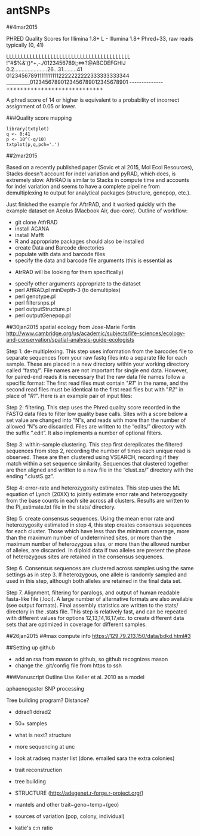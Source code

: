 antSNPs
=======

##4mar2015

PHRED Quality Scores for Illimina 1.8+
L - Illumina 1.8+ Phred+33,  raw reads typically (0, 41)

LLLLLLLLLLLLLLLLLLLLLLLLLLLLLLLLLLLLLLLLLL
!"#$%&'()*+,-./0123456789:;<=>?@ABCDEFGHIJ
0.2......................26...31.........41
012345678911111111112222222222333333333344
__________01234567890123456789012345678901
--------------++++++++++++++++++++++++++++

A phred score of 14 or higher is equivalent to a probability of
incorrect assignment of 0.05 or lower.

###Quality score mapping
```
library(txtplot)
q <- 0:41
p <- 10^(-q/10)
txtplot(p,q,pch='.')
```

##2mar2015

Based on a recently published paper (Sovic et al 2015, Mol Ecol
Resources), Stacks doesn't account for indel variation and pyRAD,
which does, is extremely slow. AftrRAD is similar to Stacks in compute
time and accounts for indel variation and seems to have a complete
pipeline from demultiplexing to output for analytical packages
(structure, genepop, etc.).  

Just finished the example for AftrRAD, and it worked quickly with the
example dataset on Aeolus (Macbook Air, duo-core). Outline of
workflow:

+ git clone AtfrRAD
+ install ACANA
+ install Mafft
+ R and appropriate packages should also be installed
+ create Data and Barcode directories
+ populate with data and barcode files
+ specify the data and barcode file arguments (this is essential as
- AtrRAD will be looking for them specifically)
+ specify other arguments appropriate to the dataset
+ perl AftRAD.pl minDepth-3 (to demultiplex)
+ perl genotype.pl 
+ perl filtersnps.pl
+ perl outputStructure.pl
+ perl outputGenepop.pl


##30jan2015
spatial ecology from Jose-Marie Fortin
http://www.cambridge.org/us/academic/subjects/life-sciences/ecology-and-conservation/spatial-analysis-guide-ecologists

Step 1: de-multiplexing. This step uses information from the barcodes file to separate sequences from your raw fastq files into a separate file for each sample. These are placed in a new directory within your working directory called “fastq/”. File names are not important for single end data. However, for paired-end reads it is necessary that the raw data file names follow a specific format: The first read files must contain "_R1_" in the name, and the second read files must be identical to the first read files but with "_R2_" in place of "_R1_". Here is an example pair of input files:

Step 2: filtering. This step uses the Phred quality score recorded in the FASTQ data files to filter low quality base calls. Sites with a score below a set value are changed into “N”s, and reads with more than the number of allowed “N”s are discarded. Files are written to the “edits/” directory with the suffix “.edit”. It also implements a number of optional filters.

Step 3: within-sample clustering. This step first dereplicates the filtered sequences from step 2, recording the number of times each unique read is observed. These are then clustered using VSEARCH, recording if they match within a set sequence similarity. Sequences that clustered together are then aligned and written to a new file in the “clust.xx/” directory with the ending “.clustS.gz”.

Step 4: error-rate and heterozygosity estimates. This step uses the ML equation of Lynch (20XX) to jointly estimate error rate and heterozygosity from the base counts in each site across all clusters. Results are written to the Pi_estimate.txt file in the stats/ directory.

Step 5: create consensus sequences. Using the mean error rate and heterozygosity estimated in step 4, this step creates consensus sequences for each cluster. Those which have less than the minimum coverage, more than the maximum number of undetermined sites, or more than the maximum number of heterozygous sites, or more than the allowed number of alleles, are discarded. In diploid data if two alleles are present the phase of heterozygous sites are retained in the consensus sequences.

Step 6. Consensus sequences are clustered across samples using the same settings as in step 3. If heterozygous, one allele is randomly sampled and used in this step, although both alleles are retained in the final data set.

Step 7. Alignment, filtering for paralogs, and output of human readable fasta-like file (.loci). A large number of alternative formats are also available (see output formats). Final assembly statistics are written to the stats/ directory in the .stats file. This step is relatively fast, and can be repeated with different values for options 12,13,14,16,17,etc. to create different data sets that are optimized in coverage for different samples.

##26jan2015
##max compute info 
https://129.79.213.150/data/bdkd.html#3

##Setting up github
- add an rsa from mason to github, so github recognizes mason
- change the .git/config file from https to ssh

###Manuscript Outline
Use Keller et al. 2010 as a model

aphaenogaster SNP processing

Tree building program?
Distance?

- ddrad1 ddrad2
- 50+ samples
- what is next? structure
- more sequencing at unc
- look at radseq master list (done. emailed sara the extra colonies)

- trait reconstruction

- tree building
- STRUCTURE (http://adegenet.r-forge.r-project.org/)
- mantels and other trait~geno+temp+(geo)
- sources of variation (pop, colony, individual)
- katie's c:n ratio
